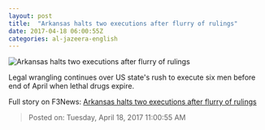 ```yaml
---
layout: post
title:  "Arkansas halts two executions after flurry of rulings"
date: 2017-04-18 06:00:55Z
categories: al-jazeera-english
---
```


![Arkansas halts two executions after flurry of rulings](http://www.aljazeera.com/mritems/Images/2017/4/15/0200811a8bed4b8a97f14d6e1368bd6e_18.jpg)

Legal wrangling continues over US state's rush to execute six men before end of April when lethal drugs expire.


Full story on F3News: [Arkansas halts two executions after flurry of rulings](http://www.f3nws.com/n/kEWucD)

> Posted on: Tuesday, April 18, 2017 11:00:55 AM
